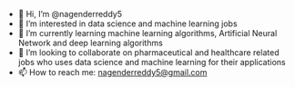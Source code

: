 - 👋 Hi, I’m @nagenderreddy5
- 👀 I’m interested in data science and machine learning jobs
- 🌱 I’m currently learning machine learning algorithms, Artificial Neural Network and deep learning algorithms
- 💞️ I’m looking to collaborate on pharmaceutical and healthcare related jobs who uses data science and machine learning for their applications
- 📫 How to reach me: nagenderreddy5@gmail.com

<!---
nagenderreddy5/nagenderreddy5 is a ✨ special ✨ repository because its `README.md` (this file) appears on your GitHub profile.
You can click the Preview link to take a look at your changes.
--->
